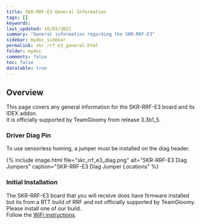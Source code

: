 ```yaml
---
title: SKR-RRF-E3 General Information
tags: []
keywords: 
last_updated: 16/03/2021
summary: "General information regarding the SKR-RRF-E3"
sidebar: mydoc_sidebar
permalink: skr_rrf_e3_general.html
folder: mydoc
comments: false
toc: false
datatable: true
---
```


## Overview

This page covers any general information for the SKR-RRF-E3 board and its IDEX addon.  
It is officially supported by TeamGloomy from release 3.3b1_5.  

### Driver Diag Pin

To use sensorless homing, a jumper must be installed on the diag header.

{% include image.html file="skr_rrf_e3_diag.png" alt="SKR-RRF-E3 Diag Jumpers" caption="SKR-RRF-E3 Diag Jumper Locations" %}

### Initial Installation

The SKR-RRF-E3 board that you will receive does have firmware installed but its from a BTT build of RRF and not officially supported by TeamGloomy. Please install one of our build.  
Follow the [WiFi instructions](skr_rrf_e3_connected_wifi.html).